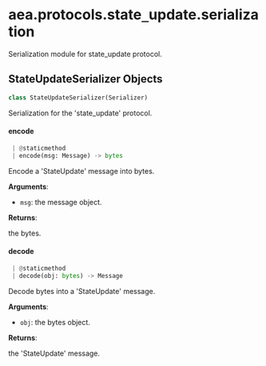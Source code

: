 <a name=".aea.protocols.state_update.serialization"></a>
# aea.protocols.state`_`update.serialization

Serialization module for state_update protocol.

<a name=".aea.protocols.state_update.serialization.StateUpdateSerializer"></a>
## StateUpdateSerializer Objects

```python
class StateUpdateSerializer(Serializer)
```

Serialization for the 'state_update' protocol.

<a name=".aea.protocols.state_update.serialization.StateUpdateSerializer.encode"></a>
#### encode

```python
 | @staticmethod
 | encode(msg: Message) -> bytes
```

Encode a 'StateUpdate' message into bytes.

**Arguments**:

- `msg`: the message object.

**Returns**:

the bytes.

<a name=".aea.protocols.state_update.serialization.StateUpdateSerializer.decode"></a>
#### decode

```python
 | @staticmethod
 | decode(obj: bytes) -> Message
```

Decode bytes into a 'StateUpdate' message.

**Arguments**:

- `obj`: the bytes object.

**Returns**:

the 'StateUpdate' message.

